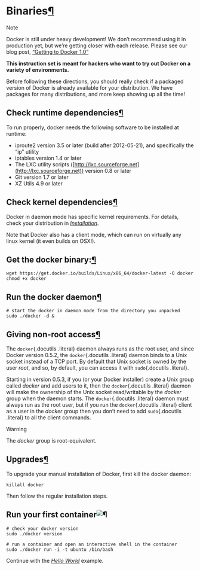 Binaries[¶](#binaries "Permalink to this headline")
===================================================

Note

Docker is still under heavy development! We don’t recommend using it in
production yet, but we’re getting closer with each release. Please see
our blog post, [“Getting to Docker
1.0”](http://blog.docker.io/2013/08/getting-to-docker-1-0/)

**This instruction set is meant for hackers who want to try out Docker
on a variety of environments.**

Before following these directions, you should really check if a packaged
version of Docker is already available for your distribution. We have
packages for many distributions, and more keep showing up all the time!

Check runtime dependencies[¶](#check-runtime-dependencies "Permalink to this headline")
---------------------------------------------------------------------------------------

To run properly, docker needs the following software to be installed at
runtime:

-   iproute2 version 3.5 or later (build after 2012-05-21), and
    specifically the “ip” utility
-   iptables version 1.4 or later
-   The LXC utility scripts
    ([http://lxc.sourceforge.net](http://lxc.sourceforge.net)) version
    0.8 or later
-   Git version 1.7 or later
-   XZ Utils 4.9 or later

Check kernel dependencies[¶](#check-kernel-dependencies "Permalink to this headline")
-------------------------------------------------------------------------------------

Docker in daemon mode has specific kernel requirements. For details,
check your distribution in [*Installation*](../#installation-list).

Note that Docker also has a client mode, which can run on virtually any
linux kernel (it even builds on OSX!).

Get the docker binary:[¶](#get-the-docker-binary "Permalink to this headline")
------------------------------------------------------------------------------

    wget https://get.docker.io/builds/Linux/x86_64/docker-latest -O docker
    chmod +x docker

Run the docker daemon[¶](#run-the-docker-daemon "Permalink to this headline")
-----------------------------------------------------------------------------

    # start the docker in daemon mode from the directory you unpacked
    sudo ./docker -d &

Giving non-root access[¶](#giving-non-root-access "Permalink to this headline")
-------------------------------------------------------------------------------

The `docker`{.docutils .literal} daemon always runs as the root user,
and since Docker version 0.5.2, the `docker`{.docutils .literal} daemon
binds to a Unix socket instead of a TCP port. By default that Unix
socket is owned by the user *root*, and so, by default, you can access
it with `sudo`{.docutils .literal}.

Starting in version 0.5.3, if you (or your Docker installer) create a
Unix group called *docker* and add users to it, then the
`docker`{.docutils .literal} daemon will make the ownership of the Unix
socket read/writable by the *docker* group when the daemon starts. The
`docker`{.docutils .literal} daemon must always run as the root user,
but if you run the `docker`{.docutils .literal} client as a user in the
*docker* group then you don’t need to add `sudo`{.docutils .literal} to
all the client commands.

Warning

The *docker* group is root-equivalent.

Upgrades[¶](#upgrades "Permalink to this headline")
---------------------------------------------------

To upgrade your manual installation of Docker, first kill the docker
daemon:

    killall docker

Then follow the regular installation steps.

Run your first container![¶](#run-your-first-container "Permalink to this headline")
------------------------------------------------------------------------------------

    # check your docker version
    sudo ./docker version

    # run a container and open an interactive shell in the container
    sudo ./docker run -i -t ubuntu /bin/bash

Continue with the [*Hello
World*](../../examples/hello_world/#hello-world) example.
